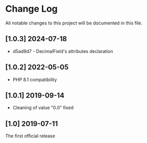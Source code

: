 Change Log
==========

All notable changes to this project will be documented in this file.

[1.0.3] 2024-07-18
------------------

* d5ad9d7 - DecimalField's attributes declaration

[1.0.2] 2022-05-05
------------------

- PHP 8.1 compatibility

[1.0.1] 2019-09-14
------------------

- Cleaning of value "0.0" fixed

[1.0] 2019-07-11
----------------

The first official release

